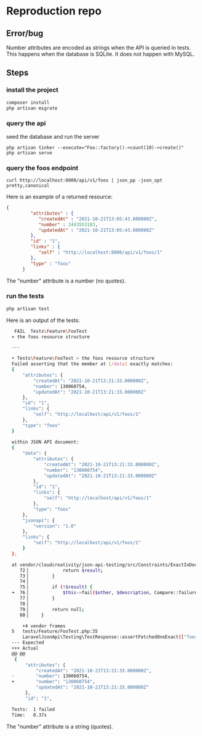 # Reproduction repo

## Error/bug

Number attributes are encoded as strings when the API is queried in tests. This happens when the database is SQLite.
It does not happen with MySQL.

## Steps

### install the project

```bash
composer install
php artisan migrate
```

### query the api

seed the database and run the server

```
php artisan tinker --execute="Foo::factory()->count(10)->create()"
php artisan serve
```

### query the foos endpoint

```
curl http://localhost:8000/api/v1/foos | json_pp -json_opt pretty,canonical
```

Here is an example of a returned resource:

```json
{
         "attributes" : {
            "createdAt" : "2021-10-21T13:05:43.000000Z",
            "number" : 2443553183,
            "updatedAt" : "2021-10-21T13:05:43.000000Z"
         },
         "id" : "1",
         "links" : {
            "self" : "http://localhost:8000/api/v1/foos/1"
         },
         "type" : "foos"
      }
```

The "number" attribute is a number (no quotes).

### run the tests

```bash
php artisan test
```

Here is an output of the tests:

```bash
   FAIL  Tests\Feature\FooTest
  ⨯ the foos resource structure

  ---

  • Tests\Feature\FooTest > the foos resource structure
  Failed asserting that the member at [/data] exactly matches:
  {
      "attributes": {
          "createdAt": "2021-10-21T13:21:33.000000Z",
          "number": 130060754,
          "updatedAt": "2021-10-21T13:21:33.000000Z"
      },
      "id": "1",
      "links": {
          "self": "http://localhost/api/v1/foos/1"
      },
      "type": "foos"
  }
  
  within JSON API document:
  {
      "data": {
          "attributes": {
              "createdAt": "2021-10-21T13:21:33.000000Z",
              "number": "130060754",
              "updatedAt": "2021-10-21T13:21:33.000000Z"
          },
          "id": "1",
          "links": {
              "self": "http://localhost/api/v1/foos/1"
          },
          "type": "foos"
      },
      "jsonapi": {
          "version": "1.0"
      },
      "links": {
          "self": "http://localhost/api/v1/foos/1"
      }
  }.

  at vendor/cloudcreativity/json-api-testing/src/Constraints/ExactInDocument.php:76
     72▕             return $result;
     73▕         }
     74▕ 
     75▕         if (!$result) {
  ➜  76▕             $this->fail($other, $description, Compare::failure($this->expected, $actual));
     77▕         }
     78▕ 
     79▕         return null;
     80▕     }

      +4 vendor frames 
  5   tests/Feature/FooTest.php:35
      LaravelJsonApi\Testing\TestResponse::assertFetchedOneExact(["foos", "1"])
  --- Expected
  +++ Actual
  @@ @@
   {
       "attributes": {
           "createdAt": "2021-10-21T13:21:33.000000Z",
  -        "number": 130060754,
  +        "number": "130060754",
           "updatedAt": "2021-10-21T13:21:33.000000Z"
       },
       "id": "1",

  Tests:  1 failed
  Time:   0.37s
```

The "number" attribute is a string (quotes).
